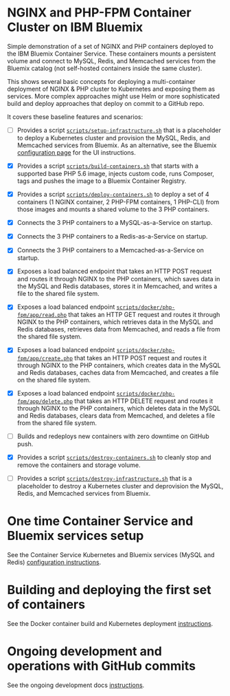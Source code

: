 # NGINX and PHP-FPM Container Cluster on IBM Bluemix
Simple demonstration of a set of NGINX and PHP containers deployed to the IBM Bluemix Container Service. These containers mounts a persistent volume and connect to MySQL, Redis, and Memcached services from the Bluemix catalog (not self-hosted containers inside the same cluster).

This shows several basic concepts for deploying a multi-container deployment of NGINX & PHP cluster to Kubernetes and exposing them as services. More complex approaches might use Helm or more sophisticated build and deploy approaches that deploy on commit to a GitHub repo.

It covers these baseline features and scenarios:
- [ ] Provides a script [`scripts/setup-infrastructure.sh`](scripts/setup-infrastructure.sh) that is a placeholder to deploy a Kubernetes cluster and provision the MySQL, Redis, and Memcached services from Bluemix. As an alternative, see the Bluemix [configuration page](docs/INITIAL-SETUP.md) for the UI instructions.
- [x] Provides a script [`scripts/build-containers.sh`](scripts/build-containers.sh) that starts with a supported base PHP 5.6 image, injects custom code, runs Composer, tags and pushes the image to a Bluemix Container Registry.
- [x] Provides a script [`scripts/deploy-containers.sh`](scripts/deploy-containers.sh) to deploy a set of 4 containers (1 NGINX container, 2 PHP-FPM containers, 1 PHP-CLI) from those images and mounts a shared volume to the 3 PHP containers.
- [x] Connects the 3 PHP containers to a MySQL-as-a-Service on startup.
- [x] Connects the 3 PHP containers to a Redis-as-a-Service on startup.
- [x] Connects the 3 PHP containers to a Memcached-as-a-Service on startup.
- [x] Exposes a load balanced endpoint that takes an HTTP POST request and routes it through NGINX to the PHP containers, which saves data in the MySQL and Redis databases, stores it in Memcached, and writes a file to the shared file system.
- [x] Exposes a load balanced endpoint [`scripts/docker/php-fpm/app/read.php`](scripts/docker/php-fpm/app/read.php) that takes an HTTP GET request and routes it through NGINX to the PHP containers, which retrieves data in the MySQL and Redis databases, retrieves data from Memcached, and reads a file from the shared file system.
- [x] Exposes a load balanced endpoint [`scripts/docker/php-fpm/app/create.php`](scripts/docker/php-fpm/app/create.php) that takes an HTTP POST request and routes it through NGINX to the PHP containers, which creates data in the MySQL and Redis databases, caches data from Memcached, and creates a file on the shared file system.
- [x] Exposes a load balanced endpoint [`scripts/docker/php-fpm/app/delete.php`](scripts/docker/php-fpm/app/create.php) that takes an HTTP DELETE request and routes it through NGINX to the PHP containers, which deletes data in the MySQL and Redis databases, clears data from Memcached, and deletes a file from the shared file system.
- [ ] Builds and redeploys new containers with zero downtime on GitHub push.
- [x] Provides a script [`scripts/destroy-containers.sh`](scripts/destroy-containers.sh) to cleanly stop and remove the containers and storage volume.
- [ ] Provides a script [`scripts/destroy-infrastructure.sh`](scripts/setup-infrastructure.sh) that is a placeholder to destroy a Kubernetes cluster and deprovision the MySQL, Redis, and Memcached services from Bluemix.


# One time Container Service and Bluemix services setup
See the Container Service Kubernetes and Bluemix services (MySQL and Redis) [configuration instructions](docs/INITIAL-SETUP.md).

# Building and deploying the first set of containers
See the Docker container build and Kubernetes deployment [instructions](docs/DEPLOY-CONTAINERS.md).

# Ongoing development and operations with GitHub commits
See the ongoing development docs [instructions](docs/ONGOING-DEVELOPMENT.md).
